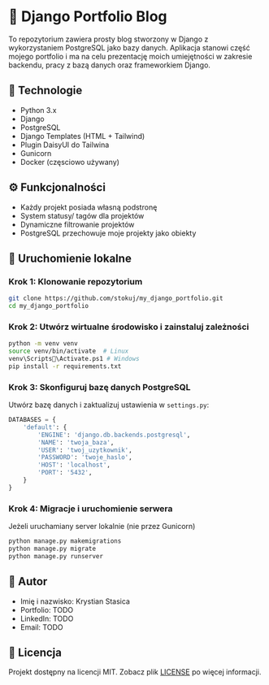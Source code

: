
# 📝 Django Portfolio Blog

To repozytorium zawiera prosty blog stworzony w Django z wykorzystaniem PostgreSQL jako bazy danych. Aplikacja stanowi część mojego portfolio i ma na celu prezentację moich umiejętności w zakresie backendu, pracy z bazą danych oraz frameworkiem Django.

## 🔧 Technologie

- Python 3.x
- Django 
- PostgreSQL
- Django Templates (HTML + Tailwind)
- Plugin DaisyUI do Tailwina
- Gunicorn 
- Docker (częsciowo używany)

## ⚙️ Funkcjonalności

- Każdy projekt posiada własną podstronę
- System statusy/ tagów dla projektów
- Dynamiczne filtrowanie projektów
- PostgreSQL przechowuje moje projekty jako obiekty

## 🚀 Uruchomienie lokalne

### Krok 1: Klonowanie repozytorium

```bash
git clone https://github.com/stokuj/my_django_portfolio.git
cd my_django_portfolio
```

### Krok 2: Utwórz wirtualne środowisko i zainstaluj zależności

```bash
python -m venv venv
source venv/bin/activate  # Linux
venv\Scripts\Activate.ps1 # Windows
pip install -r requirements.txt
```

### Krok 3: Skonfiguruj bazę danych PostgreSQL

Utwórz bazę danych i zaktualizuj ustawienia w `settings.py`:

```python
DATABASES = {
    'default': {
        'ENGINE': 'django.db.backends.postgresql',
        'NAME': 'twoja_baza',
        'USER': 'twoj_uzytkownik',
        'PASSWORD': 'twoje_haslo',
        'HOST': 'localhost',
        'PORT': '5432',
    }
}
```

### Krok 4: Migracje i uruchomienie serwera
Jeżeli uruchamiany server lokalnie (nie przez Gunicorn)
```bash
python manage.py makemigrations
python manage.py migrate
python manage.py runserver
```

## 👤 Autor

- Imię i nazwisko: Krystian Stasica
- Portfolio: TODO
- LinkedIn: TODO
- Email: TODO

## 📄 Licencja

Projekt dostępny na licencji MIT. Zobacz plik [LICENSE](LICENSE) po więcej informacji.
